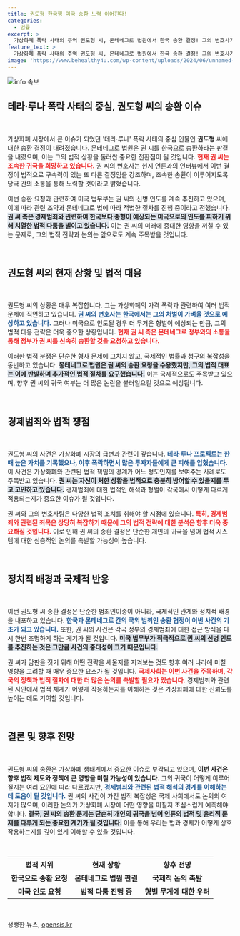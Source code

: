 ```yaml
---
title: 권도형 한국행 미국 송환 노력 이어진다!
categories:
  - 법률
excerpt: >
  가상화폐 폭락 사태의 주역 권도형 씨, 몬테네그로 법원에서 한국 송환 결정! 그의 변호사가 조속한 귀국을 희망하는 가운데, 미국 법무부는 관련 절차를 계속 진행 중입니다. 권 씨의 향후 행보는? 클릭해서 확인하세요!
feature_text: >
  가상화폐 폭락 사태의 주역 권도형 씨, 몬테네그로 법원에서 한국 송환 결정! 그의 변호사가 조속한 귀국을 희망하는 가운데, 미국 법무부는 관련 절차를 계속 진행 중입니다. 권 씨의 향후 행보는? 클릭해서 확인하세요!
image: 'https://www.behealthy4u.com/wp-content/uploads/2024/06/unnamed-file.png'
---
```


<p><img src="https://www.behealthy4u.com/wp-content/uploads/2024/06/unnamed-file.png" alt="info 속보" /></p>

<h2 data-ke-size="size26">테라·루나 폭락 사태의 중심, 권도형 씨의 송환 이슈</h2>

<p data-ke-size="size16">&nbsp;</p>

<p>가상화폐 시장에서 큰 이슈가 되었던 '테라·루나' 폭락 사태의 중심 인물인 <b>권도형</b> 씨에 대한 송환 결정이 내려졌습니다. 몬테네그로 법원은 권 씨를 한국으로 송환하라는 판결을 내렸으며, 이는 그의 법적 상황을 둘러싼 중요한 전환점이 될 것입니다. <b><span style="color: #ee2323;">현재 권 씨는 조속한 귀국을 희망하고 있습니다.</span></b> 권 씨의 변호사는 현지 언론과의 인터뷰에서 이번 결정이 법적으로 구속력이 있는 또 다른 결정임을 강조하며, 조속한 송환이 이루어지도록 당국 간의 소통을 통해 노력할 것이라고 밝혔습니다.</p>

<p>이번 송환 요청과 관련하여 미국 법무부는 권 씨의 신병 인도를 계속 추진하고 있으며, 이에 따라 관련 조약과 몬테네그로 법에 따라 적법한 절차를 진행 중이라고 전했습니다. <b><span style="background-color: #21538527;">권 씨 측은 경제범죄와 관련하여 한국보다 중형이 예상되는 미국으로의 인도를 피하기 위해 치열한 법적 다툼을 벌이고 있습니다.</span></b> 이는 권 씨의 미래에 중대한 영향을 끼칠 수 있는 문제로, 그의 법적 전략과 논의는 앞으로도 계속 주목받을 것입니다.</p>

<p data-ke-size="size16">&nbsp;</p>

<h2 data-ke-size="size26">권도형 씨의 현재 상황 및 법적 대응</h2>

<p data-ke-size="size16">&nbsp;</p>

<p>권도형 씨의 상황은 매우 복잡합니다. 그는 가상화폐의 가격 폭락과 관련하여 여러 법적 문제에 직면하고 있습니다. <b><span style="color: #1a5490;">권 씨의 변호사는 한국에서는 그의 처벌이 가벼울 것으로 예상하고 있습니다.</span></b> 그러나 미국으로 인도될 경우 더 무거운 형벌이 예상되는 만큼, 그의 법적 대응 전략은 더욱 중요한 상황입니다. <b><span style="color: #ee2323;">현재 권 씨 측은 몬테네그로 정부와의 소통을 통해 정부가 권 씨를 신속히 송환할 것을 요청하고 있습니다.</span></b></p>

<p>이러한 법적 분쟁은 단순한 형사 문제에 그치지 않고, 국제적인 법률과 청구의 복잡성을 동반하고 있습니다. <b><span style="background-color: #21538527;">몽테네그로 법원은 권 씨의 송환 요청을 수용했지만, 그의 법적 대표는 이에 반발하며 추가적인 법적 절차를 요구했습니다.</span></b> 이는 국제적으로도 주목받고 있으며, 향후 권 씨의 귀국 여부는 더 많은 논란을 불러일으킬 것으로 예상됩니다.</p>

<p data-ke-size="size16">&nbsp;</p>

<h2 data-ke-size="size26">경제범죄와 법적 쟁점</h2>

<p data-ke-size="size16">&nbsp;</p>

<p>권도형 씨의 사건은 가상화폐 시장의 급변과 관련이 깊습니다. <b><span style="color: #1a5490;">테라·루나 프로젝트는 한때 높은 가치를 기록했으나, 이후 폭락하면서 많은 투자자들에게 큰 피해를 입혔습니다.</span></b> 이 사건은 가상화폐와 관련된 법적 책임의 경계가 어느 정도인지를 보여주는 사례로도 주목받고 있습니다. <b><span style="background-color: #21538527;">권 씨는 자신이 처한 상황을 법적으로 충분히 방어할 수 있을지를 두고 고민하고 있습니다.</span></b> 경제범죄에 대한 법적인 해석과 형벌이 각국에서 어떻게 다르게 적용되는지가 중요한 이슈가 될 것입니다.</p>

<p>권 씨와 그의 변호사팀은 다양한 법적 조치를 취해야 할 시점에 있습니다. <b><span style="color: #ee2323;">특히, 경제범죄와 관련된 죄목은 상당히 복잡하기 때문에 그의 법적 전략에 대한 분석은 향후 더욱 중요해질 것입니다.</span></b> 이로 인해 권 씨의 송환 결정은 단순한 개인의 귀국을 넘어 법적 시스템에 대한 심층적인 논의를 촉발할 가능성이 높습니다.</p>

<p data-ke-size="size16">&nbsp;</p>

<h2 data-ke-size="size26">정치적 배경과 국제적 반응</h2>

<p data-ke-size="size16">&nbsp;</p>

<p>이번 권도형 씨 송환 결정은 단순한 범죄인이송이 아니라, 국제적인 관계와 정치적 배경을 내포하고 있습니다. <b><span style="color: #1a5490;">한국과 몬테네그로 간의 국외 범죄인 송환 협정이 이번 사건의 기초가 되고 있습니다.</span></b> 또한, 권 씨의 사건은 각국 정부의 경제범죄에 대한 접근 방식을 다시 한번 조명하게 하는 계기가 될 것입니다. <b><span style="background-color: #21538527;">미국 법무부가 적극적으로 권 씨의 신병 인도를 추진하는 것은 그만큼 사건의 중대성이 크기 때문입니다.</span></b></p>

<p>권 씨가 담판을 짓기 위해 어떤 전략을 세울지를 지켜보는 것도 향후 여러 나라에 미칠 영향을 고려할 때 매우 중요한 요소가 될 것입니다. <b><span style="color: #ee2323;"> 국제사회는 이번 사건을 주목하며, 각국의 정책과 법적 절차에 대한 더 많은 논의를 촉발할 필요가 있습니다.</span></b> 경제범죄와 관련된 사안에서 법적 체계가 어떻게 작용하는지를 이해하는 것은 가상화폐에 대한 신뢰도를 높이는 데도 기여할 것입니다.</p>

<p data-ke-size="size16">&nbsp;</p>

<h2 data-ke-size="size26">결론 및 향후 전망</h2>

<p data-ke-size="size16">&nbsp;</p>

<p>권도형 씨의 송환은 가상화폐 생태계에서 중요한 이슈로 부각되고 있으며, <b>이번 사건은 향후 법적 제도와 정책에 큰 영향을 미칠 가능성이 있습니다.</b> 그의 귀국이 어떻게 이루어질지는 여러 요인에 따라 다르겠지만, <b><span style="color: #1a5490;">경제범죄와 관련된 법적 해석의 경계를 이해하는 데 도움이 될 것입니다.</span></b> 권 씨의 사건이 가진 법적 복잡성은 국제 사회에서도 논의의 여지가 많으며, 이러한 논의가 가상화폐 시장에 어떤 영향을 미칠지 조심스럽게 예측해야 합니다. <b><span style="background-color: #21538527;">결국, 권 씨의 송환 문제는 단순히 개인의 귀국을 넘어 인류의 법적 및 윤리적 문제를 다루게 되는 중요한 계기가 될 것입니다.</span></b> 이를 통해 우리는 법과 경제가 어떻게 상호작용하는지를 깊이 있게 이해할 수 있을 것입니다.</p>

<p data-ke-size="size16">&nbsp;</p>

<table>
    <tr>
        <th style="text-align: center;">법적 지위</th>
        <th style="text-align: center;">현재 상황</th>
        <th style="text-align: center;">향후 전망</th>
    </tr>
    <tr>
        <td style="text-align: center; height: 17px;"><b>한국으로 송환 요청</b></td>
        <td style="text-align: center; height: 17px;"><b>몬테네그로 법원 판결</b></td>
        <td style="text-align: center; height: 17px;"><b>국제적 논의 촉발</b></td>
    </tr>
    <tr>
        <td style="text-align: center; height: 17px;"><b>미국 인도 요청</b></td>
        <td style="text-align: center; height: 17px;"><b>법적 다툼 진행 중</b></td>
        <td style="text-align: center; height: 17px;"><b>형벌 무게에 대한 우려</b></td>
    </tr>
</table>

<p data-ke-size="size16">&nbsp;</p>
생생한 뉴스, <a href="https://opensis.kr" rel="dofollow">opensis.kr</a>



